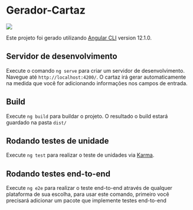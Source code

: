 # Gerador-Cartaz

<img src="https://i.ibb.co/37ytZsW/bg-6.png">

Este projeto foi gerado utilizando [Angular CLI](https://github.com/angular/angular-cli) version 12.1.0.

## Servidor de desenvolvimento

Execute o comando `ng serve` para criar um servidor de desenvolvimento. Navegue até `http://localhost:4200/`. O cartaz irá gerar automaticamente na medida que você for adicionando informações nos campos de entrada.

## Build
Execute `ng build` para buildar o projeto. O resultado o build estará guardado na pasta `dist/`

## Rodando testes de unidade

Execute `ng test` para realizar o teste de unidades via [Karma](https://karma-runner.github.io).

## Rodando testes end-to-end

Execute `ng e2e`  para realizar o teste end-to-end através de qualquer plataforma de sua escolha, para usar este comando, primeiro você precisará adicionar um pacote que implemente testes end-to-end
